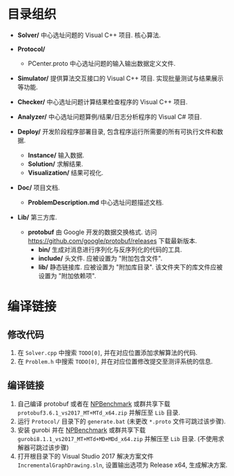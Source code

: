 # 目录组织

- **Solver/**
  中心选址问题的 Visual C++ 项目.
  核心算法.

- **Protocol/**
  - PCenter.proto
    中心选址问题的输入输出数据定义文件.

- **Simulator/**
  提供算法交互接口的 Visual C++ 项目.
  实现批量测试与结果展示等功能.

- **Checker/**
  中心选址问题计算结果检查程序的 Visual C++ 项目.

- **Analyzer/**
  中心选址问题算例/结果/日志分析程序的 Visual C# 项目.

- **Deploy/**
  开发阶段程序部署目录, 包含程序运行所需要的所有可执行文件和数据.
  - **Instance/**
    输入数据.
  - **Solution/**
    求解结果.
  - **Visualization/**
    结果可视化.

- **Doc/**
  项目文档.
  - **ProblemDescription.md**
    中心选址问题描述文档.

- **Lib/**
  第三方库.
  - **protobuf**
    由 Google 开发的数据交换格式.
    访问 https://github.com/google/protobuf/releases 下载最新版本.
    - **bin/**
      生成对消息进行序列化与反序列化的代码的工具.
    - **include/**
      头文件. 应被设置为 "附加包含文件".
    - **lib/**
      静态链接库. 应被设置为 "附加库目录".
      该文件夹下的库文件应被设置为 "附加依赖项".



# 编译链接

## 修改代码

1. 在 `Solver.cpp` 中搜索 `TODO[0]`, 并在对应位置添加求解算法的代码.
2. 在 `Problem.h` 中搜索 `TODO[0]`, 并在对应位置修改提交至测评系统的信息.


## 编译链接

1. 自己编译 protobuf 或者在 [NPBenchmark](https://github.com/HUST-Smart/NPBenchmark/releases/tag/v1.0) 或群共享下载 `protobuf3.6.1_vs2017_MT+MTd_x64.zip` 并解压至 `Lib` 目录.
2. 运行 `Protocol/` 目录下的 `generate.bat` (未更改 `*.proto` 文件可跳过该步骤).
3. 安装 gurobi 并在 [NPBenchmark](https://github.com/HUST-Smart/NPBenchmark/releases/tag/v1.0) 或群共享下载 `gurobi8.1.1_vs2017_MT+MTd+MD+MDd_x64.zip` 并解压至 `Lib` 目录. (不使用求解器可跳过该步骤)
4. 打开根目录下的 Visual Studio 2017 解决方案文件 `IncrementalGraphDrawing.sln`, 设置输出选项为 Release x64, 生成解决方案.
